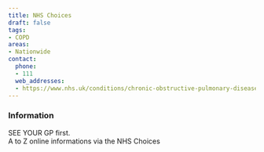 ```yaml
---
title: NHS Choices
draft: false
tags:
- COPD
areas:
- Nationwide
contact:
  phone:
  - 111
  web_addresses:
  - https://www.nhs.uk/conditions/chronic-obstructive-pulmonary-disease-copd/symptoms/
---
```


### Information
SEE YOUR GP first.  
A to Z online informations via the NHS Choices